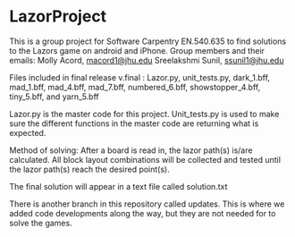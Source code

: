 # LazorProject

This is a group project for Software Carpentry EN.540.635 to find solutions to the Lazors game on android and iPhone.
Group members and their emails:
  Molly Acord, macord1@jhu.edu
  Sreelakshmi Sunil, ssunil1@jhu.edu

Files included in final release v.final : Lazor.py, unit_tests.py, dark_1.bff, mad_1.bff, mad_4.bff, mad_7.bff, numbered_6.bff, showstopper_4.bff, tiny_5.bff, and yarn_5.bff

Lazor.py is the master code for this project. Unit_tests.py is used to make sure the different functions in the master code are returning what is expected.

Method of solving: After a board is read in, the lazor path(s) is/are calculated. All block layout combinations will be collected and tested until the lazor path(s) reach the desired point(s). 

The final solution will appear in a text file called solution.txt

There is another branch in this repository called updates. This is where we added code developments along the way, but they are not needed for to solve the games.
